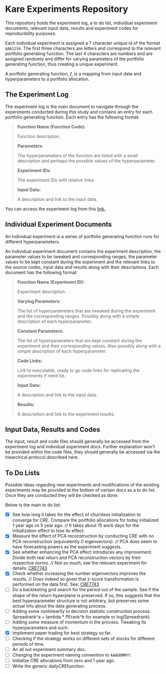 # Kare Experiments Repository

This repository holds the experiment log, a to do list, individual experiment documents, relevant input data, results and experiment codes for reproducibility purposes.

Each individual experiment is assigned a 7 character unique id of the format `AAA1234`. The first three characters are letters and correspond to the relevant portfolio generating function. The last 4 characters are numbers and are assigned randomly and differ for varying parameters of the portfolio generating function, thus creating a unique experiment. 

A portfolio generating function, *f*, is a mapping from input data and hyperparameters to a portfolio allocation. 

## The Experiment Log

The experiment log is the main document to navigate through the experiments conducted during this study and contains an entry for each portfolio generating function. Each entry has the following format:

>**Function Name (Function Code):**
>
>Function description.
>
>**Parameters:**
>
>The hyperparameters of the function are listed with a small description and perhaps the possible values of the hyperparameter. 
>
>**Experiment IDs:**
>
>The experiment IDs with relative links.
>
>**Input Data:**
>
>A description and link to the input data.

You can access the experiment log from this [link.](https://github.com/ahmetumutdurmus/kareexperiments/blob/master/docs/src/The%20Experiment%20Log.md)
## Individual Experiment Documents

An individual experiment is a series of portfolio generating function runs for different hyperparameters. 

An individual experiment document contains the experiment description, the parameter values to be tweaked and corresponding ranges, the parameter values to be kept constant during the experiment and the relevant links to the source codes, input data and results along with their descriptions. Each document has the following format:

>**Function Name (Experiment ID):**
>
>Experiment description.
>
>**Varying Parameters:**
>
>The list of hyperparameters that are tweaked during the experiment and the corresponding ranges. Possibly along with a simple description of each hyperparameter.
>
>**Constant Parameters:**
>
>The list of hyperparameters that are kept constant during the experiment and their corresponding values. Also possibly along with a simple description of each hyperparameter.
>
>**Code Links:**
>
>Link to executable, ready to go code links for replicating the experiments if need be.
>
>**Input Data:**
>
>A description and link to the input data.
>
>**Results:**
>
>A description and link to the experiment results.

## Input Data, Results and Codes

The input, result and code files should generally be accessed from the experiment log and individual experiment docs. Further explanation won't be provided within the code files, they should generally be accessed via the hiearchical protocol described here.

## To Do Lists

Possible ideas regarding new experiments and modifications of the existing experiments may be provided at the bottom of certain docs as a to do list. Once they are conducted they will be checked as done. 

Below is the main to do list:

- [x] See how long it takes for the effect of churnless initialization to converge for CRE. Compare the portfolio allocations for today initialized 1 year ago vs 5 year ago. // It takes about 15 work days for the initialization effect to lose its effect.
- [x] Measure the effect of PCA reconstruction by conducting CRE with no PCA reconstruction (equivalently 0 eigenvectors). // PCA does seem to have forecasting powers as the experiment suggests.
- [x] See whether enhancing the PCA effect introduces any improvement. Divide both real return and PCA reconstruction vectors by their respective norms. // Not so much, see the relevant experiment for details: [CRE7743](https://github.com/ahmetumutdurmus/kareexperiments/blob/master/docs/src/CRE7743.md)
- [x] Check whether increasing the number eigenvectors improves the results. // Does indeed so given that z-score transformation is performed on the data first. See: [CRE7743](https://github.com/ahmetumutdurmus/kareexperiments/blob/master/docs/src/CRE7743.md)
- [ ] Do a backtesting grid search for the period out of the sample. See if the shape of the return hyperplane is preserved. If so, this suggests that the best hyperparameter structure is not arbitrary, but preserves some actual info about the data generating process.
- [ ] Adding some nonlinearity to decision statistic construction process. Spreadrank^a + lambda * PErank^b for example or log(Spreadrank).
- [ ] Adding some measure of momentum in the process. Tweaking its hyperparameters and such. 
- [x] Implement paper trading for best strategy so far. 
- [ ] Checking if the strategy works on different sets of stocks for different periods of time.
- [ ] An all out experiment summary doc.
- [ ] Changing the experiment naming convention to `AAADDMMYY`. 
- [ ] Initialize CRE allocations from zero and 1 year ago.
- [ ] Write the generic dailyCREfunction.

